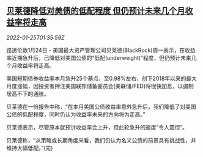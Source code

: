 <!--1643076063000-->
[贝莱德降低对美债的低配程度 但仍预计未来几个月收益率将走高](https://cn.reuters.com/article/blackrock-usa-bonds-0124-mon-idCNKBS2JZ04C)
------

<div><i>2022-01-25T01:35:59Z</i></div><p>路透伦敦1月24日 - 美国最大资产管理公司贝莱德(BlackRock)周一表示，在收益率近期急升后，已降低对美国公债的“低配(underweight)”程度，但仍预计未来几个月收益率将走高。</p><p>美国短期债券收益率本月急升25个基点，至0.98%左右，创下2018年以来的最大月度涨幅，因投资者押注美国联邦储备委员会(美联储/FED)将很快加息，以遏制居高不下的通胀。</p><p>贝莱德在一份报告中称，“在本月美国公债收益率意外急升后，我们降低了对美国公债的低配程度，同时仍认为收益率未来的方向将为走高。”</p><p>贝莱德表示，尽管原本就预计收益率会上升，但此轮急升的速度“令人震惊”。</p><p>贝莱德称，“从策略或长期角度来看，我们仍认为名义公债的前景具有挑战性，并维持大幅低配。”(完)</p>
